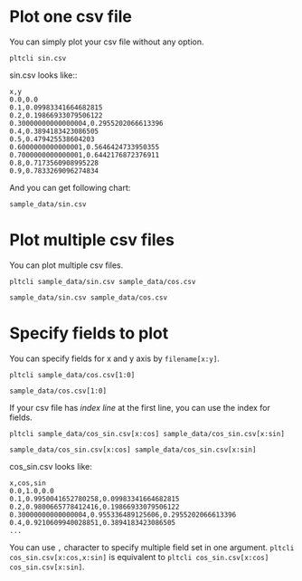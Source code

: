 Plot one csv file
=================

You can simply plot your csv file without any option.
```
pltcli sin.csv
```

sin.csv looks like::
```csv
x,y
0.0,0.0
0.1,0.09983341664682815
0.2,0.19866933079506122
0.30000000000000004,0.2955202066613396
0.4,0.3894183423086505
0.5,0.479425538604203
0.6000000000000001,0.5646424733950355
0.7000000000000001,0.6442176872376911
0.8,0.7173560908995228
0.9,0.7833269096274834
```

And you can get following chart:
```inline-pltcli
sample_data/sin.csv
```

Plot multiple csv files
=======================
You can plot multiple csv files.
```
pltcli sample_data/sin.csv sample_data/cos.csv
```

```inline-pltcli
sample_data/sin.csv sample_data/cos.csv
```


Specify fields to plot
======================
You can specify fields for x and y axis by `filename[x:y]`.

```
pltcli sample_data/cos.csv[1:0]
```

```inline-pltcli
sample_data/cos.csv[1:0]
```

If your csv file has *index line* at the first line, you can use the index
for fields.

```
pltcli sample_data/cos_sin.csv[x:cos] sample_data/cos_sin.csv[x:sin]
```

```inline-pltcli
sample_data/cos_sin.csv[x:cos] sample_data/cos_sin.csv[x:sin]
```

cos_sin.csv looks like:

```csv
x,cos,sin
0.0,1.0,0.0
0.1,0.9950041652780258,0.09983341664682815
0.2,0.9800665778412416,0.19866933079506122
0.30000000000000004,0.955336489125606,0.2955202066613396
0.4,0.9210609940028851,0.3894183423086505
...
```

You can use `,` character to specify multiple field set in one argument.
`pltcli cos_sin.csv[x:cos,x:sin]` is equivalent to `pltcli cos_sin.csv[x:cos] cos_sin.csv[x:sin]`.
